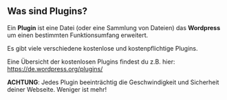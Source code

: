 ## Was sind Plugins?

Ein **Plugin** ist eine Datei (oder eine Sammlung von Dateien) das **Wordpress** um einen bestimmten Funktionsumfang erweitert.

Es gibt viele verschiedene kostenlose und kostenpflichtige Plugins.

Eine Übersicht der kostenlosen Plugins findest du z.B. hier: https://de.wordpress.org/plugins/

**ACHTUNG**: Jedes Plugin beeinträchtig die Geschwindigkeit und Sicherheit deiner Webseite. Weniger ist mehr!
